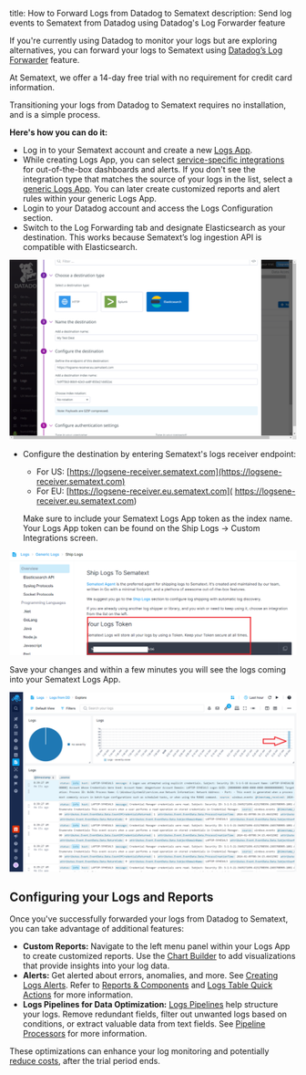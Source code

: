 title: How to Forward Logs from Datadog to Sematext
description: Send log events to Sematext from Datadog using Datadog's Log Forwarder feature

If you're currently using Datadog to monitor your logs but are exploring alternatives, you can forward your logs to Sematext using [Datadog’s Log Forwarder](https://docs.datadoghq.com/logs/guide/forwarder/?tab=cloudformation) feature.

At Sematext, we offer a 14-day free trial with no requirement for credit card information. 

Transitioning your logs from Datadog to Sematext requires no installation, and is a simple process.

**Here's how you can do it:**

- Log in to your Sematext account and create a new [Logs App](https://sematext.com/docs/logs/).
- While creating Logs App, you can select [service-specific integrations](https://sematext.com/docs/integration/) for out-of-the-box dashboards and alerts. If you don't see the integration type that matches the source of your logs in the list, select a [generic Logs App](https://sematext.com/docs/integration/generic-logs-integration/). You can later create customized reports and alert rules within your generic Logs App.
- Login to your Datadog account and access the Logs Configuration section.
- Switch to the Log Forwarding tab and designate Elasticsearch as your destination. This works because Sematext’s log ingestion API is compatible with Elasticsearch.

![DD Log Forwarding](../images/logs/dd_log_forwarding.png)

- Configure the destination by entering Sematext's logs receiver endpoint:
    - For US: [https://logsene-receiver.sematext.com](https://logsene-receiver.sematext.com) 
    - For EU: [https://logsene-receiver.eu.sematext.com]( https://logsene-receiver.eu.sematext.com) 
    
  Make sure to include your Sematext Logs App token as  the index name. Your Logs App token can be found on the Ship Logs → Custom Integrations screen.

![Logs App Token](../images/logs/logs-app-token.png)

Save your changes and within a few minutes you will see the logs coming into your Sematext Logs App.

![DD Forwarded Logs](../images/logs/dd-forwarded-logs.png)

## Configuring your Logs and Reports

Once you've successfully forwarded your logs from Datadog to Sematext, you can take advantage of additional features:

- **Custom Reports:** Navigate to the left menu panel within your Logs App to create customized reports. Use the [Chart Builder](https://sematext.com/docs/dashboards/chart-builder/) to add visualizations that provide insights into your log data.
- **Alerts:** Get alerted about errors, anomalies, and more. See [Creating Logs Alerts](https://sematext.com/docs/alerts/creating-logs-alerts/).
  Refer to [Reports & Components](https://sematext.com/docs/logs/reports-and-components/) and [Logs Table Quick Actions](https://sematext.com/docs/logs/logs-table-quick-actions/) for more information.
- **Logs Pipelines for Data Optimization:** [Logs Pipelines](https://sematext.com/docs/logs/pipelines/) help structure your logs. Remove redundant fields, filter out unwanted logs based on conditions, or extract valuable data from text fields. 
  See [Pipeline Processors](https://sematext.com/docs/logs/processors-overview/) for more information.

These optimizations can enhance your log monitoring and potentially [reduce costs](https://sematext.com/docs/logs/reduce-costs-with-pipelines/), after the trial period ends.
